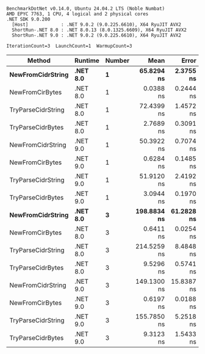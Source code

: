 ```

BenchmarkDotNet v0.14.0, Ubuntu 24.04.2 LTS (Noble Numbat)
AMD EPYC 7763, 1 CPU, 4 logical and 2 physical cores
.NET SDK 9.0.200
  [Host]            : .NET 9.0.2 (9.0.225.6610), X64 RyuJIT AVX2
  ShortRun-.NET 8.0 : .NET 8.0.13 (8.0.1325.6609), X64 RyuJIT AVX2
  ShortRun-.NET 9.0 : .NET 9.0.2 (9.0.225.6610), X64 RyuJIT AVX2

IterationCount=3  LaunchCount=1  WarmupCount=3  

```
| Method             | Runtime  | Number | Mean        | Error      | StdDev    | Min         | Max         | Allocated |
|------------------- |--------- |------- |------------:|-----------:|----------:|------------:|------------:|----------:|
| **NewFromCidrString**  | **.NET 8.0** | **1**      |  **65.8294 ns** |  **2.3755 ns** | **0.1302 ns** |  **65.7429 ns** |  **65.9792 ns** |         **-** |
| NewFromCirBytes    | .NET 8.0 | 1      |   0.0388 ns |  0.2444 ns | 0.0134 ns |   0.0266 ns |   0.0531 ns |         - |
| TryParseCidrString | .NET 8.0 | 1      |  72.4399 ns |  1.4572 ns | 0.0799 ns |  72.3600 ns |  72.5198 ns |         - |
| TryParseCidrBytes  | .NET 8.0 | 1      |   2.7689 ns |  0.3091 ns | 0.0169 ns |   2.7533 ns |   2.7869 ns |         - |
| NewFromCidrString  | .NET 9.0 | 1      |  50.3922 ns |  0.7074 ns | 0.0388 ns |  50.3522 ns |  50.4296 ns |         - |
| NewFromCirBytes    | .NET 9.0 | 1      |   0.6284 ns |  0.1485 ns | 0.0081 ns |   0.6218 ns |   0.6375 ns |         - |
| TryParseCidrString | .NET 9.0 | 1      |  51.9120 ns |  2.4192 ns | 0.1326 ns |  51.7623 ns |  52.0146 ns |         - |
| TryParseCidrBytes  | .NET 9.0 | 1      |   3.0944 ns |  0.1970 ns | 0.0108 ns |   3.0847 ns |   3.1061 ns |         - |
| **NewFromCidrString**  | **.NET 8.0** | **3**      | **198.8834 ns** | **61.2828 ns** | **3.3591 ns** | **195.0140 ns** | **201.0505 ns** |         **-** |
| NewFromCirBytes    | .NET 8.0 | 3      |   0.6411 ns |  0.0254 ns | 0.0014 ns |   0.6400 ns |   0.6427 ns |         - |
| TryParseCidrString | .NET 8.0 | 3      | 214.5259 ns |  8.4848 ns | 0.4651 ns | 214.0527 ns | 214.9824 ns |         - |
| TryParseCidrBytes  | .NET 8.0 | 3      |   9.5296 ns |  0.5741 ns | 0.0315 ns |   9.5018 ns |   9.5638 ns |         - |
| NewFromCidrString  | .NET 9.0 | 3      | 149.1300 ns | 15.8387 ns | 0.8682 ns | 148.4366 ns | 150.1037 ns |         - |
| NewFromCirBytes    | .NET 9.0 | 3      |   0.6197 ns |  0.0188 ns | 0.0010 ns |   0.6186 ns |   0.6207 ns |         - |
| TryParseCidrString | .NET 9.0 | 3      | 155.7850 ns |  5.2518 ns | 0.2879 ns | 155.5804 ns | 156.1142 ns |         - |
| TryParseCidrBytes  | .NET 9.0 | 3      |   9.3123 ns |  1.5433 ns | 0.0846 ns |   9.2438 ns |   9.4068 ns |         - |
